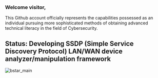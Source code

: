 ### Welcome visitor,
This Github account officially represents the capabilities possessed as an individual pursuing more sophisticated methods of obtaining advanced technical literacy in the field of Cybersecurity.

## Status: Developing SSDP (Simple Service Discovery Protocol) LAN/WAN device analyzer/manipulation framework

![bstar_main](https://github.com/PlatinumVoyager/PlatinumVoyager/assets/116006542/971b2ffb-3031-4809-b682-6d75208248d3)

